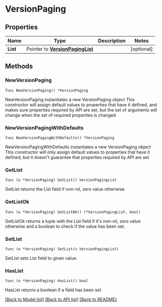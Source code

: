 # VersionPaging

## Properties

Name | Type | Description | Notes
------------ | ------------- | ------------- | -------------
**List** | Pointer to [**VersionPagingList**](VersionPagingList.md) |  | [optional] 

## Methods

### NewVersionPaging

`func NewVersionPaging() *VersionPaging`

NewVersionPaging instantiates a new VersionPaging object
This constructor will assign default values to properties that have it defined,
and makes sure properties required by API are set, but the set of arguments
will change when the set of required properties is changed

### NewVersionPagingWithDefaults

`func NewVersionPagingWithDefaults() *VersionPaging`

NewVersionPagingWithDefaults instantiates a new VersionPaging object
This constructor will only assign default values to properties that have it defined,
but it doesn't guarantee that properties required by API are set

### GetList

`func (o *VersionPaging) GetList() VersionPagingList`

GetList returns the List field if non-nil, zero value otherwise.

### GetListOk

`func (o *VersionPaging) GetListOk() (*VersionPagingList, bool)`

GetListOk returns a tuple with the List field if it's non-nil, zero value otherwise
and a boolean to check if the value has been set.

### SetList

`func (o *VersionPaging) SetList(v VersionPagingList)`

SetList sets List field to given value.

### HasList

`func (o *VersionPaging) HasList() bool`

HasList returns a boolean if a field has been set.


[[Back to Model list]](../README.md#documentation-for-models) [[Back to API list]](../README.md#documentation-for-api-endpoints) [[Back to README]](../README.md)


